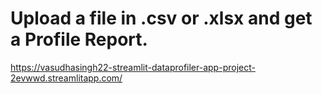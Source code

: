 # Upload a file in .csv or .xlsx and get a Profile Report.
https://vasudhasingh22-streamlit-dataprofiler-app-project-2evwwd.streamlitapp.com/
